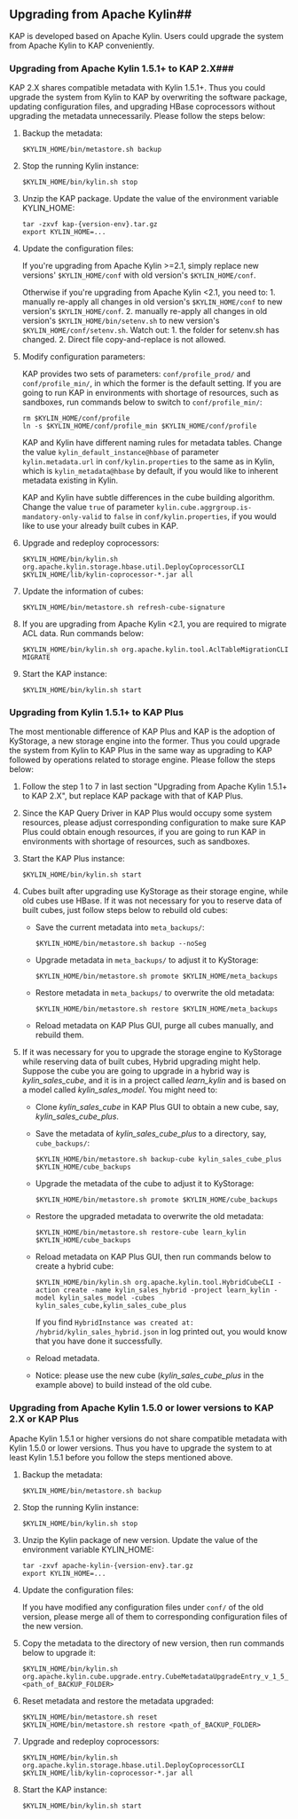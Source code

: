 ## Upgrading from Apache Kylin##

KAP is developed based on Apache Kylin. Users could upgrade the system from Apache Kylin to KAP conveniently. 

### Upgrading from Apache Kylin 1.5.1+ to KAP 2.X###

KAP 2.X shares compatible metadata with Kylin 1.5.1+. Thus you could upgrade the system from Kylin to KAP by overwriting the software package, updating configuration files, and upgrading HBase coprocessors without upgrading the metadata unnecessarily. Please follow the steps below: 

1. Backup the metadata: 

   ```shell
   $KYLIN_HOME/bin/metastore.sh backup
   ```

2. Stop the running Kylin instance:

   ```shell
   $KYLIN_HOME/bin/kylin.sh stop
   ```

3. Unzip the KAP package. Update the value of the environment variable KYLIN_HOME: 

   ```shell
   tar -zxvf kap-{version-env}.tar.gz
   export KYLIN_HOME=...
   ```

4. Update the configuration files: 

   If you're upgrading from Apache Kylin >=2.1, simply replace new versions' `$KYLIN_HOME/conf` with old version's `$KYLIN_HOME/conf`.
  
   Otherwise if you're upgrading from Apache Kylin <2.1, you need to: 1. manually re-apply all changes in old version's `$KYLIN_HOME/conf` to new version's `$KYLIN_HOME/conf`. 2. manually re-apply all changes in old version's `$KYLIN_HOME/bin/setenv.sh` to new version's `$KYLIN_HOME/conf/setenv.sh`. Watch out: 1. the folder for setenv.sh has changed. 2. Direct file copy-and-replace is not allowed.

5. Modify configuration parameters: 

   KAP provides two sets of parameters: `conf/profile_prod/` and `conf/profile_min/`, in which the former is the default setting. If you are going to run KAP in environments with shortage of resources, such as sandboxes, run commands below to switch to `conf/profile_min/`: 

   ```shell
   rm $KYLIN_HOME/conf/profile
   ln -s $KYLIN_HOME/conf/profile_min $KYLIN_HOME/conf/profile
   ```

   KAP and Kylin have different naming rules for metadata tables. Change the value `kylin_default_instance@hbase` of parameter `kylin.metadata.url` in `conf/kylin.properties` to the same as in Kylin, which is `kylin_metadata@hbase` by default, if you would like to inherent metadata existing in Kylin. 

   KAP and Kylin have subtle differences in the cube building algorithm. Change the value `true` of parameter `kylin.cube.aggrgroup.is-mandatory-only-valid` to `false` in `conf/kylin.properties`, if you would like to use your already built cubes in KAP. 

6. Upgrade and redeploy coprocessors: 

   ```shell
   $KYLIN_HOME/bin/kylin.sh org.apache.kylin.storage.hbase.util.DeployCoprocessorCLI $KYLIN_HOME/lib/kylin-coprocessor-*.jar all
   ```

7. Update the information of cubes: 

   ```shell
   $KYLIN_HOME/bin/metastore.sh refresh-cube-signature
   ```

8. If you are upgrading from Apache Kylin <2.1, you are required to migrate ACL data. Run commands below: 

   ```shell
   $KYLIN_HOME/bin/kylin.sh org.apache.kylin.tool.AclTableMigrationCLI MIGRATE
   ```

9. Start the KAP instance: 

   ```shell
   $KYLIN_HOME/bin/kylin.sh start
   ```


### Upgrading from Kylin 1.5.1+ to KAP Plus

The most mentionable difference of KAP Plus and KAP is the adoption of KyStorage, a new storage engine into the former. Thus you could upgrade the system from Kylin to KAP Plus in the same way as upgrading to KAP followed by operations related to storage engine. Please follow the steps below: 

1. Follow the step 1 to 7 in last section "Upgrading from Apache Kylin 1.5.1+ to KAP 2.X", but replace KAP package with that of KAP Plus. 

2. Since the KAP Query Driver in KAP Plus would occupy some system resources, please adjust corresponding configuration to make sure KAP Plus could obtain enough resources, if you are going to run KAP in environments with shortage of resources, such as sandboxes. 

3. Start the KAP Plus instance: 

   ```shell
   $KYLIN_HOME/bin/kylin.sh start
   ```

4. Cubes built after upgrading use KyStorage as their storage engine, while old cubes use HBase. If it was not necessary for you to reserve data of built cubes, just follow steps below to rebuild old cubes: 

   - Save the current metadata into `meta_backups/`: 

     ```shell
     $KYLIN_HOME/bin/metastore.sh backup --noSeg
     ```

   - Upgrade metadata in `meta_backups/` to adjust it to KyStorage: 

     ```shell
     $KYLIN_HOME/bin/metastore.sh promote $KYLIN_HOME/meta_backups
     ```

   - Restore metadata in `meta_backups/` to overwrite the old metadata: 

     ```shell
     $KYLIN_HOME/bin/metastore.sh restore $KYLIN_HOME/meta_backups
     ```

   - Reload metadata on KAP Plus GUI, purge all cubes manually, and rebuild them. 

5. If it was necessary for you to upgrade the storage engine to KyStorage while reserving data of built cubes, Hybrid upgrading might help. Suppose the cube you are going to upgrade in a hybrid way is *kylin_sales_cube*, and it is in a project called *learn_kylin* and is based on a model called *kylin_sales_model*. You might need to:  

   - Clone *kylin_sales_cube* in KAP Plus GUI to obtain a new cube, say, *kylin_sales_cube_plus*.

   - Save the metadata of *kylin_sales_cube_plus* to a directory, say, `cube_backups/`: 

     ```shell
     $KYLIN_HOME/bin/metastore.sh backup-cube kylin_sales_cube_plus $KYLIN_HOME/cube_backups
     ```

   - Upgrade the metadata of the cube to adjust it to KyStorage: 

     ```shell
     $KYLIN_HOME/bin/metastore.sh promote $KYLIN_HOME/cube_backups
     ```

   - Restore the upgraded metadata to overwrite the old metadata: 

     ```shell
     $KYLIN_HOME/bin/metastore.sh restore-cube learn_kylin $KYLIN_HOME/cube_backups
     ```

   - Reload metadata on KAP Plus GUI, then run commands below to create a hybrid cube: 

     ```shell
     $KYLIN_HOME/bin/kylin.sh org.apache.kylin.tool.HybridCubeCLI -action create -name kylin_sales_hybrid -project learn_kylin -model kylin_sales_model -cubes kylin_sales_cube,kylin_sales_cube_plus
     ```

     If you find `HybridInstance was created at: /hybrid/kylin_sales_hybrid.json` in log printed out, you would know that you have done it successfully. 

   - Reload metadata. 

   - Notice: please use the new cube (*kylin_sales_cube_plus* in the example above) to build instead of the old cube. 


### Upgrading from Apache Kylin 1.5.0 or lower versions to KAP 2.X or KAP Plus ###

Apache Kylin 1.5.1 or higher versions do not share compatible metadata with Kylin 1.5.0 or lower versions. Thus you have to upgrade the system to at least Kylin 1.5.1 before you follow the steps mentioned above. 

1. Backup the metadata: 

   ```shell
   $KYLIN_HOME/bin/metastore.sh backup
   ```

2. Stop the running Kylin instance:

   ```shell
   $KYLIN_HOME/bin/kylin.sh stop
   ```

3. Unzip the Kylin package of new version. Update the value of the environment variable KYLIN_HOME: 

   ```shell
   tar -zxvf apache-kylin-{version-env}.tar.gz
   export KYLIN_HOME=...
   ```

4. Update the configuration files: 

   If you have modified any configuration files under `conf/` of the old version, please merge all of them to corresponding configuration files of the new version.  

5. Copy the metadata to the directory of new version, then run commands below to upgrade it: 

   ```shell
   $KYLIN_HOME/bin/kylin.sh  org.apache.kylin.cube.upgrade.entry.CubeMetadataUpgradeEntry_v_1_5_1 <path_of_BACKUP_FOLDER>
   ```

6. Reset metadata and restore the metadata upgraded: 

   ```shell
   $KYLIN_HOME/bin/metastore.sh reset
   $KYLIN_HOME/bin/metastore.sh restore <path_of_BACKUP_FOLDER>
   ```

7. Upgrade and redeploy coprocessors: 

   ```shell
   $KYLIN_HOME/bin/kylin.sh org.apache.kylin.storage.hbase.util.DeployCoprocessorCLI $KYLIN_HOME/lib/kylin-coprocessor-*.jar all
   ```

8. Start the KAP instance: 

   ```shell
   $KYLIN_HOME/bin/kylin.sh start
   ```

### 
